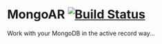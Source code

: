 # MongoAR [![Build Status](https://travis-ci.org/tatarko/MongoAR.png?branch=master)](https://travis-ci.org/tatarko/MongoAR)

Work with your MongoDB in the active record way...

